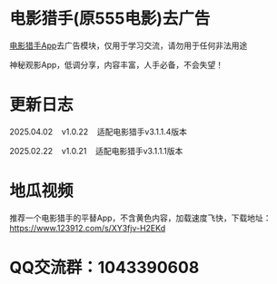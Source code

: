 # 电影猎手(原555电影)去广告

[电影猎手App](https://kgg.rongmanit.com/dyls/DYLS-3.1.1.1.apk)去广告模块，仅用于学习交流，请勿用于任何非法用途

神秘观影App，低调分享，内容丰富，人手必备，不会失望！

# 更新日志

2025.04.02&nbsp;&nbsp;&nbsp;&nbsp;v1.0.22&nbsp;&nbsp;&nbsp;&nbsp;适配电影猎手v3.1.1.4版本

2025.02.22&nbsp;&nbsp;&nbsp;&nbsp;v1.0.21&nbsp;&nbsp;&nbsp;&nbsp;适配电影猎手v3.1.1.1版本

# 地瓜视频

推荐一个电影猎手的平替App，不含黄色内容，加载速度飞快，下载地址：https://www.123912.com/s/XY3fjv-H2EKd

# QQ交流群：1043390608
